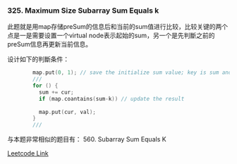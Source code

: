 ### 325. Maximum Size Subarray Sum Equals k

此题就是用map存储preSum的信息后和当前的sum值进行比较，比较关键的两个点是一是需要设置一个virtual node表示起始的sum，另一个是先判斷之前的preSum信息再更新当前信息。

设计如下的判斷条件：

```cpp
        map.put(0, 1); // save the initialize sum value; key is sum and value is index or count
        ///
        for () {
          sum += cur;
          if (map.coantains(sum-k)) // update the result
          
          map.put(cur, val);
        }
        ///
```        

与本题非常相似的题目有： 560. Subarray Sum Equals K    


[Leetcode Link](https://leetcode.com/problems/maximum-size-subarray-sum-equals-k/)
